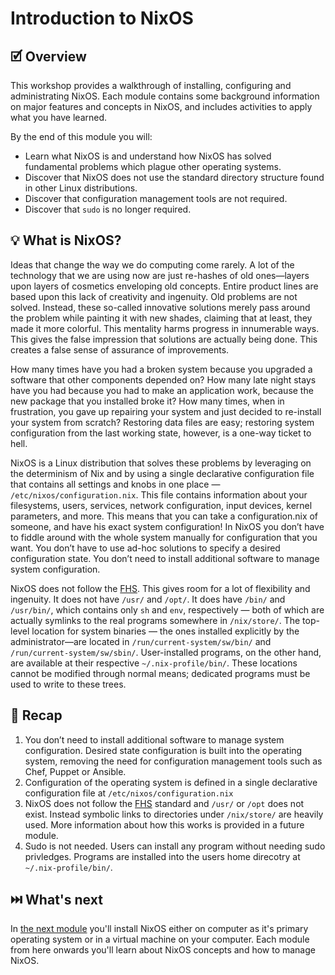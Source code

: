 # Introduction to NixOS

## 🗹 Overview

This workshop provides a walkthrough of installing, configuring and administrating NixOS. Each module contains some background information on major features and concepts in NixOS, and includes activities to apply what you have learned.

By the end of this module you will:

* Learn what NixOS is and understand how NixOS has solved fundamental problems which plague other operating systems.
* Discover that NixOS does not use the standard directory structure found in other Linux distributions.
* Discover that configuration management tools are not required.
* Discover that `sudo` is no longer required.

## 💡 What is NixOS?

Ideas that change the way we do computing come rarely. A lot of the technology that we are using now are just re-hashes of old ones—layers upon layers of cosmetics enveloping old concepts. Entire product lines are based upon this lack of creativity and ingenuity. Old problems are not solved. Instead, these so-called innovative solutions merely pass around the problem while painting it with new shades, claiming that at least, they made it more colorful. This mentality harms progress in innumerable ways. This gives the false impression that solutions are actually being done. This creates a false sense of assurance of improvements.

How many times have you had a broken system because you upgraded a software that other components depended on? How many late night stays have you had because you had to make an application work, because the new package that you installed broke it? How many times, when in frustration, you gave up repairing your system and just decided to re-install your system from scratch? Restoring data files are easy; restoring system configuration from the last working state, however, is a one-way ticket to hell.

NixOS is a Linux distribution that solves these problems by leveraging on the determinism of Nix and by using a single declarative configuration file that contains all settings and knobs in one place — `/etc/nixos/configuration.nix`. This file contains information about your filesystems, users, services, network configuration, input devices, kernel parameters, and more. This means that you can take a configuration.nix of someone, and have his exact system configuration! In NixOS you don’t have to fiddle around with the whole system manually for configuration that you want. You don’t have to use ad-hoc solutions to specify a desired configuration state. You don’t need to install additional software to manage system configuration.

NixOS does not follow the [FHS][fhs-standard]. This gives room for a lot of flexibility and ingenuity. It does not have `/usr/` and `/opt/`. It does have `/bin/` and `/usr/bin/`, which contains only `sh` and `env`, respectively — both of which are actually symlinks to the real programs somewhere in `/nix/store/`. The top-level location for system binaries — the ones installed explicitly by the administrator—are located in `/run/current-system/sw/bin/` and `/run/current-system/sw/sbin/`. User-installed programs, on the other hand, are available at their respective `~/.nix-profile/bin/`. These locations cannot be modified through normal means; dedicated programs must be used to write to these trees.

## 📖 Recap

1. You don’t need to install additional software to manage system configuration. Desired state configuration is built into the operating system, removing the need for configuration management tools such as Chef, Puppet or Ansible.
1. Configuration of the operating system is defined in a single declarative configuration file at  `/etc/nixos/configuration.nix`
1. NixOS does not follow the [FHS][fhs-standard] standard and `/usr/` or `/opt` does not exist. Instead symbolic links to directories under `/nix/store/` are heavily used. More information about how this works is provided in a future module.
1. Sudo is not needed. Users can install any program without needing sudo privledges. Programs are installed into the users home direcotry at `~/.nix-profile/bin/`.

## ⏭️ What's next

In [the next module][next-module] you'll install NixOS either on computer as it's primary operating system or in a virtual machine on your computer. Each module from here onwards you'll learn about NixOS concepts and how to manage NixOS.

<!-- in-line links -->
[fhs-standard]: https://en.wikipedia.org/wiki/Filesystem_Hierarchy_Standard 
[next-module]: (../01-install-nixos/README.md)